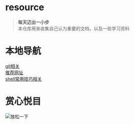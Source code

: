 # resource
> **每天迈出一小步**  
> 本仓库用来收集自己认为重要的文档，以及一些学习资料

# 本地导航
[git相关](git相关.md)  
[推荐网址](推荐网址.md)  
[shell常用技巧相关](shell常用技巧相关.md)  

# 赏心悦目
![放松一下](test.jpg)